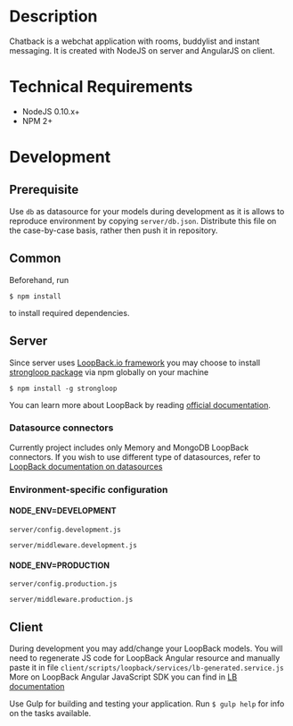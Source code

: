 # Description

Chatback is a webchat application with rooms, buddylist and instant messaging. It is created with NodeJS on server and AngularJS on client.

# Technical Requirements

* NodeJS 0.10.x+
* NPM 2+

# Development
## Prerequisite

Use `db` as datasource for your models during development as it is allows to reproduce environment by copying `server/db.json`. Distribute this file on the case-by-case basis, rather then push it in repository.

## Common

Beforehand, run

`$ npm install`

to install required dependencies.

## Server

Since server uses [LoopBack.io framework](http://loopback.io) you may choose to install [strongloop package](https://www.npmjs.com/package/strongloop) via npm globally on your machine

`$ npm install -g strongloop`

You can learn more about LoopBack by reading [official documentation](https://docs.strongloop.com/display/public/LB/LoopBack).

### Datasource connectors

Currently project includes only Memory and MongoDB LoopBack connectors. If you wish to use different type of datasources, refer to [LoopBack documentation on datasources](https://docs.strongloop.com/display/public/LB/Connecting+models+to+data+sources)

### Environment-specific configuration

#### NODE_ENV=DEVELOPMENT

`server/config.development.js`

`server/middleware.development.js`

#### NODE_ENV=PRODUCTION

`server/config.production.js`

`server/middleware.production.js`

## Client

During development you may add/change your LoopBack models. You will need to regenerate JS code for LoopBack Angular resource and manually paste it in file `client/scripts/loopback/services/lb-generated.service.js`
More on LoopBack Angular JavaScript SDK you can find in [LB documentation](https://docs.strongloop.com/display/public/LB/AngularJS+JavaScript+SDK)

Use Gulp for building and testing your application. Run `$ gulp help` for info on the tasks available.
